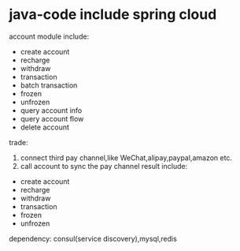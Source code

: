 # java-code include spring cloud

account module include:

- create account
- recharge
- withdraw
- transaction
- batch transaction
- frozen
- unfrozen
- query account info
- query account flow
- delete account

trade:

1. connect third pay channel,like WeChat,alipay,paypal,amazon etc.
2. call account to sync the pay channel result include:

- create account
- recharge
- withdraw
- transaction
- frozen
- unfrozen

dependency:
consul(service discovery),mysql,redis
